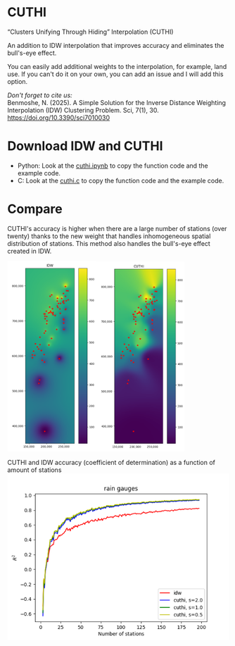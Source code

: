 # CUTHI
“Clusters Unifying Through Hiding” Interpolation  (CUTHI)

An addition to IDW interpolation that improves accuracy and eliminates the bull's-eye effect.

You can easily add additional weights to the interpolation, for example, land use. If you can't do it on your own, you can add an issue and I will add this option.

*Don't forget to cite us:*\
Benmoshe, N. (2025). A Simple Solution for the Inverse Distance Weighting Interpolation (IDW) Clustering Problem. Sci, 7(1), 30. https://doi.org/10.3390/sci7010030

# Download IDW and CUTHI
* Python: Look at the [cuthi.ipynb](cuthi.ipynb) to copy the function code and the example code.
* C: Look at the [cuthi.c](cuthi.c) to copy the function code and the example code.

# Compare
CUTHI's accuracy is higher when there are a large number of stations (over twenty) thanks to the new weight that handles inhomogeneous spatial distribution of stations. This method also handles the bull's-eye effect created in IDW.

<img src="cuthimapidw.png" width="40%"><img src="cuthimapcuthi.png" width="40%">

CUTHI and IDW accuracy (coefficient of determination) as a function of amount of stations
<img src="cuthi-r2-rain.png">

